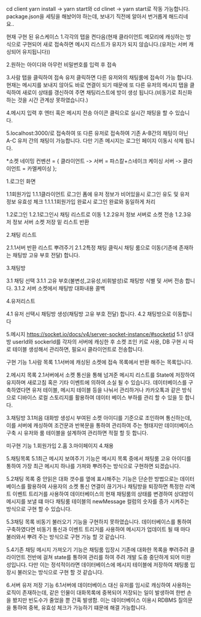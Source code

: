 cd client yarn install -> yarn start와 cd clinet -> yarn start로 작동 가능합니다. package.json을 세팅을 해놨어야 하는데, 보내기 직전에 알아서 번거롭게 해드리네요..

현재 구현 된 유스케이스
1.각각의 탭을 켠다음(현재 클라이언트 메모리에 캐싱하는 방식으로 구현되어 새로 접속하면 메시지 리스트가 유지가 되지 않습니다.(유저는 서버 캐싱되어 유지됩니다))

2.원하는 아이디와 아무런 비밀번호를 입력 후 접속

3.사람 탭을 클릭하여 접속 유저 클릭하면 다른 유저와의 채팅룸에 접속이 가능 합니다. 현재는 메시지를 보내지 않아도 바로 연결이 되기 때문에 또 다른 유저의 메시지 탭을 클릭하여 새로이 상태를 갱신하여 주면 채팅리스트에 방이 생성 됩니다.(비동기로 최신화 하는 것을 시간 관계상 못하였습니다.)

4.메시지 입력 후 엔터 혹은 메시지 전송 아이콘 클릭으로 실시간 채팅을 할 수 있습니다.

5.localhost:3000/로 접속하여 또 다른 유저로 접속하여 기존 A-B간의 채팅이 아닌 A-C 유저 간의 채팅이 가능합니다. 다만 기존 메시지는 로그인 페이지 이동시 삭제 됩니다.


*소켓 네이밍 컨벤션 = {
    클라이언트 -> 서버 = 파스칼+스네이크 케이싱
    서버 -> 클라이언트 = 카멜케이싱
};


1.로그인 화면

1.1회원가입
1.1.1클라이언트 로그인 폼에 유저 정보가 비어있을시 로그인 유도 및 유저 정보 유효성 체크
1.1.1.1회원가입 완료시 로그인 완료와 동일하게 처리

1.2로그인
1.2.1로그인시 채팅 리스트로 이동
1.2.2유저 정보 서버로 소켓 전송
1.2.3유저 정보 서버 소켓 저장 밑 리스트 반환

2.채팅 리스트

2.1.1서버 반환 리스트 뿌려주기
2.1.2특정 채팅 클릭시 채팅 룸으로 이동(기존에 존재하는 채팅방 고유 부호 전달) 합니다.

3.채팅방

3.1 채팅 선택
3.1.1 고유 부호(불변성,고유성,비휘발성)로 채팅방 식별 및 서버 전송 합니다.
3.1.2 서버 소켓에서 채팅방 대화내용 콜백

4.유저리스트

4.1 유저 선택시 채팅방 생성(채팅방 고유 부호 전달) 합니다.
4.2 채팅방으로 이동합니다

5.메시지
https://socket.io/docs/v4/server-socket-instance/#socketid
5.1 상대방 userId와 sockerId를 각자의 서버에 캐싱한 후 소켓 조인 키로 사용, DB 구현 시 따로 테이블 생성해서 관리하면, 필요시 클라이언트로 전송합니다.


구현 기능
1.사람 목록
1.1서버에 캐싱된 소켓에 접속 목록에서 반환 해주는 목록입니다.

2.메시지 목록
2.1서버에서 소켓 통신을 통해 넘겨준 메시지 리스트를 State에 저장하여 유지하며 새로고침 혹은 기타 이벤트에 의하여 소실 될 수 있습니다.
데이터베이스를 구축하였다면 유저 테이블, 메시지 테이블 등을 나눠서 관리하거나 카카오톡과 같은 방식으로 디바이스 로컬 스토리지를 활용하여 데이터 베이스 부하를 관리 할 수 있을 듯 합니다.

3.채팅방
3.1처음 대화방 생성시 부여된 소켓 아이디를 기준으로 조인하며 통신하는데, 이를 서버에 캐싱하여 조건문과 반복문을 통하여 관리하여 주는 형태지만 데이터베이스 구축 시 유저와 룸 테이블을 설계하여 관리하면 적절 할 듯 합니다.

미구현 기능
1.회원가입
2.홈
3.마이페이지
4.채용

5.채팅목록
5.1최근 메시지 보여주기 기능은 메시지 목록 중에서 채팅룸 고유 아이디를 통하여 가장 최근 메시지 하나를 가져와 뿌려주는 방식으로 구현하면 되겠습니다. 

5.2채팅 목록 중 안읽은 대화 갯수를 옆에 표시해주는 기능은 단순한 방법으로는 데이터베이스를 활용하여 사용자의 소켓 통신 연결이 끊기거나 채팅방을 퇴장하면 특정한 리액트 이벤트 트리거를 사용하여 데이터베이스의 현재 채팅룸의 상태를 변경하여 상대방이 메시지를 보낼 떄 마다 채팅룸 테이블의 newMessage 컬럼의 숫자를 증가 시켜주는 방식으로 구현 할 수 있습니다.

5.3채팅 목록 비동기 불러오기 기능을 구현하지 못하였습니다. 데이터베이스를 통하여 구축하였다면 비동기 통신과 이벤트 트리거를 사용하여 메시지가 업데이트 될 때 마다 불러와서 뿌려 주는 방식으로 구현 가능 할 것 같습니다.

5.4기존 채팅 메시지 가져오기 기능은 채팅룸 입장시 기존에 대화한 목록을 뿌려주려 클라이언트 전반에 걸쳐 state를 통하여 관리를 하여 주려 개발 도중 중단하게 되어 미완성입니다. 다만 이는 정석적이라면 데이터베이스에 메시지 테이블에 저장하여 채팅룸 입장시 불러오는 방식으로 구현 할 것 같습니다.


6.서버 유저 저장 기능
6.1서버에 데이터베이스 대신 유저를 임시로 캐싱하여 사용하는 로직이 존재하는데, 같은 인물이 대화목록에 중복되어 저장되는 일이 발생하여 한번 손을 봤지만 빈도수가 줄었을 뿐 간혹 발생함. 이는 데이터베이스 이용시 RDBMS 질의문을 통하여 중복, 유효성 체크가 가능하기 떄문에 해결 가능합니다.
